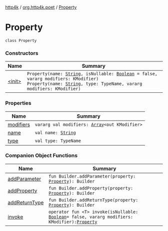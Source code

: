[http4k](../../index.md) / [org.http4k.poet](../index.md) / [Property](./index.md)

# Property

`class Property`

### Constructors

| Name | Summary |
|---|---|
| [&lt;init&gt;](-init-.md) | `Property(name: `[`String`](https://kotlinlang.org/api/latest/jvm/stdlib/kotlin/-string/index.html)`, isNullable: `[`Boolean`](https://kotlinlang.org/api/latest/jvm/stdlib/kotlin/-boolean/index.html)` = false, vararg modifiers: KModifier)`<br>`Property(name: `[`String`](https://kotlinlang.org/api/latest/jvm/stdlib/kotlin/-string/index.html)`, type: TypeName, vararg modifiers: KModifier)` |

### Properties

| Name | Summary |
|---|---|
| [modifiers](modifiers.md) | `vararg val modifiers: `[`Array`](https://kotlinlang.org/api/latest/jvm/stdlib/kotlin/-array/index.html)`<out KModifier>` |
| [name](name.md) | `val name: `[`String`](https://kotlinlang.org/api/latest/jvm/stdlib/kotlin/-string/index.html) |
| [type](type.md) | `val type: TypeName` |

### Companion Object Functions

| Name | Summary |
|---|---|
| [addParameter](add-parameter.md) | `fun Builder.addParameter(property: `[`Property`](./index.md)`): Builder` |
| [addProperty](add-property.md) | `fun Builder.addProperty(property: `[`Property`](./index.md)`): Builder` |
| [addReturnType](add-return-type.md) | `fun Builder.addReturnType(property: `[`Property`](./index.md)`): Builder` |
| [invoke](invoke.md) | `operator fun <T> invoke(isNullable: `[`Boolean`](https://kotlinlang.org/api/latest/jvm/stdlib/kotlin/-boolean/index.html)` = false, vararg modifiers: KModifier): `[`Property`](./index.md) |
